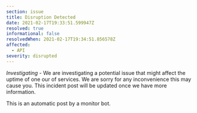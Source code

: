 ```yaml
---
section: issue
title: Disruption Detected
date: 2021-02-17T19:33:51.599947Z
resolved: true
informational: false
resolvedWhen: 2021-02-17T19:34:51.856578Z
affected:
  - API
severity: disrupted
---
```

*Investigating* - We are investigating a potential issue that might affect the uptime of one our of services. We are sorry for any inconvenience this may cause you. This incident post will be updated once we have more information.

This is an automatic post by a monitor bot.
        